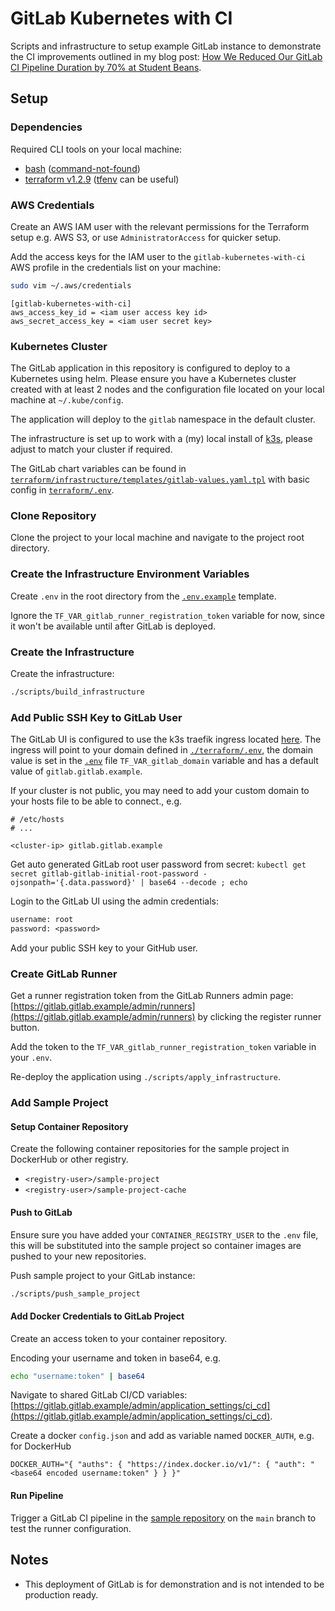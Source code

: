 # GitLab Kubernetes with CI

Scripts and infrastructure to setup example GitLab instance to demonstrate the CI improvements outlined in my blog post: [How We Reduced Our GitLab CI Pipeline Duration by 70% at Student Beans](https://www.cpcwood.com/blog/6-how-we-reduced-our-gitlab-ci-pipeline-duration-by-70-at-student-beans).

## Setup

### Dependencies

Required CLI tools on your local machine:
- [bash](https://www.gnu.org/software/bash/) ([command-not-found](https://command-not-found.com/bash))
- [terraform v1.2.9](https://learn.hashicorp.com/tutorials/terraform/install-cli) ([tfenv](https://github.com/tfutils/tfenv) can be useful)


### AWS Credentials

Create an AWS IAM user with the relevant permissions for the Terraform setup e.g. AWS S3, or use `AdministratorAccess` for quicker setup.

Add the access keys for the IAM user to the `gitlab-kubernetes-with-ci` AWS profile in the credentials list on your machine:

```sh
sudo vim ~/.aws/credentials
```

```
[gitlab-kubernetes-with-ci]
aws_access_key_id = <iam user access key id>
aws_secret_access_key = <iam user secret key>
```

### Kubernetes Cluster

The GitLab application in this repository is configured to deploy to a Kubernetes using helm. Please ensure you have a Kubernetes cluster created with at least 2 nodes and the configuration file located on your local machine at `~/.kube/config`. 

The application will deploy to the `gitlab` namespace in the default cluster.

The infrastructure is set up to work with a (my) local install of [k3s](https://k3s.io/), please adjust to match your cluster if required.

The GitLab chart variables can be found in [`terraform/infrastructure/templates/gitlab-values.yaml.tpl`](./terraform/infrastructure/templates/gitlab-values.yaml.tpl) with basic config in [`terraform/.env`](./terraform/.env).


### Clone Repository

Clone the project to your local machine and navigate to the project root directory.

### Create the Infrastructure Environment Variables

Create `.env` in the root directory from the [`.env.example`](./.env.template) template.

Ignore the `TF_VAR_gitlab_runner_registration_token` variable for now, since it won't be available until after GitLab is deployed.

### Create the Infrastructure

Create the infrastructure:

```sh
./scripts/build_infrastructure
```

### Add Public SSH Key to GitLab User

The GitLab UI is configured to use the k3s traefik ingress located [here](./terraform/infrastructure/charts/k3s-ingress-gitlab/). The ingress will point to your domain defined in [`./terraform/.env`](./terraform/.env), the domain value is set in the [`.env`](./.env) file `TF_VAR_gitlab_domain` variable and has a default value of `gitlab.gitlab.example`.

If your cluster is not public, you may need to add your custom domain to your hosts file to be able to connect., e.g.

```
# /etc/hosts
# ...

<cluster-ip> gitlab.gitlab.example
```

Get auto generated GitLab root user password from secret: ```kubectl get secret gitlab-gitlab-initial-root-password -ojsonpath='{.data.password}' | base64 --decode ; echo```

Login to the GitLab UI using the admin credentials:

```txt
username: root
password: <password>
```

Add your public SSH key to your GitHub user.


### Create GitLab Runner

Get a runner registration token from the GitLab Runners admin page: [https://gitlab.gitlab.example/admin/runners](https://gitlab.gitlab.example/admin/runners) by clicking the register runner button.

Add the token to the `TF_VAR_gitlab_runner_registration_token` variable in your `.env`.

Re-deploy the application using `./scripts/apply_infrastructure`.


### Add Sample Project

#### Setup Container Repository

Create the following container repositories for the sample project in DockerHub or other registry.

- `<registry-user>/sample-project`
- `<registry-user>/sample-project-cache`


#### Push to GitLab

Ensure sure you have added your `CONTAINER_REGISTRY_USER` to the `.env` file, this will be substituted into the sample project so container images are pushed to your new repositories.

Push sample project to your GitLab instance:

```sh
./scripts/push_sample_project
```

#### Add Docker Credentials to GitLab Project

Create an access token to your container repository.

Encoding your username and token in base64, e.g.

```sh
echo "username:token" | base64
```

Navigate to shared GitLab CI/CD variables: [https://gitlab.gitlab.example/admin/application_settings/ci_cd](https://gitlab.gitlab.example/admin/application_settings/ci_cd).

Create a docker `config.json` and add as variable named `DOCKER_AUTH`, e.g. for DockerHub

```
DOCKER_AUTH="{ "auths": { "https://index.docker.io/v1/": { "auth": "<base64 encoded username:token" } } }"
```

#### Run Pipeline

Trigger a GitLab CI pipeline in the [sample repository](https://gitlab.gitlab.example/root/sample-project) on the `main` branch to test the runner configuration.


## Notes

- This deployment of GitLab is for demonstration and is not intended to be production ready.
